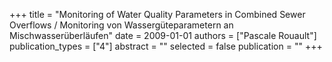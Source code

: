 +++
title = "Monitoring of Water Quality Parameters in Combined Sewer Overflows / Monitoring von Wassergüteparametern an Mischwasserüberläufen"
date = 2009-01-01
authors = ["Pascale Rouault"]
publication_types = ["4"]
abstract = ""
selected = false
publication = ""
+++

